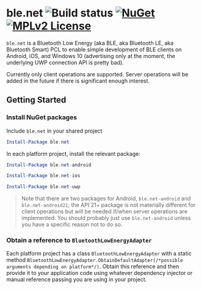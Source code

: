 # ble.net ![Build status](https://img.shields.io/vso/build/nexussays/ebc6aafa-2931-41dc-b030-7f1eff5a28e5/6.svg?style=flat-square) [![NuGet](https://img.shields.io/nuget/v/ble.net.svg?style=flat-square)](https://www.nuget.org/packages/ble.net) [![MPLv2 License](https://img.shields.io/badge/license-MPLv2-blue.svg?style=flat-square)](https://www.mozilla.org/MPL/2.0/)

`ble.net` is a Bluetooth Low Energy (aka BLE, aka Bluetooth LE, aka Bluetooth Smart) PCL to enable simple development of BLE clients on Android, iOS, and Windows 10 (advertising only at the moment, the underlying UWP connection API is pretty bad).

Currently only client operations are supported. Server operations will be added in the future if there is significant enough interest.

## Getting Started

### Install NuGet packages

Include `ble.net` in your shared project
```powershell
Install-Package ble.net
```

In each platform project, install the relevant package:
```powershell
Install-Package ble.net-android
```
```powershell
Install-Package ble.net-ios
```
```powershell
Install-Package ble.net-uwp
```

> Note that there are two packages for Android, `ble.net-android` and `ble.net-android21`; the API 21+ package is not materially different for client operations but will be needed if/when server operations are implemented. You should probably just use `ble.net-android` unless you have a specific reason not to do so.

### Obtain a reference to `BluetoothLowEnergyAdapter`

Each platform project has a class `BluetoothLowEnergyAdapter` with a static method `BluetoothLowEnergyAdapter.ObtainDefaultAdapter(/*possible arguments depending on platform*/)`. Obtain this reference and then provide it to your application code using whatever dependency injector or manual reference passing you are using in your project.